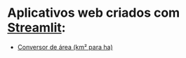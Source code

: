 # Aplicativos web criados com [Streamlit](https://streamlit.io/):

- [Conversor de área (km² para ha)](https://appapps-zg4goqqm2lxryuoolxxatc.streamlit.app/)
